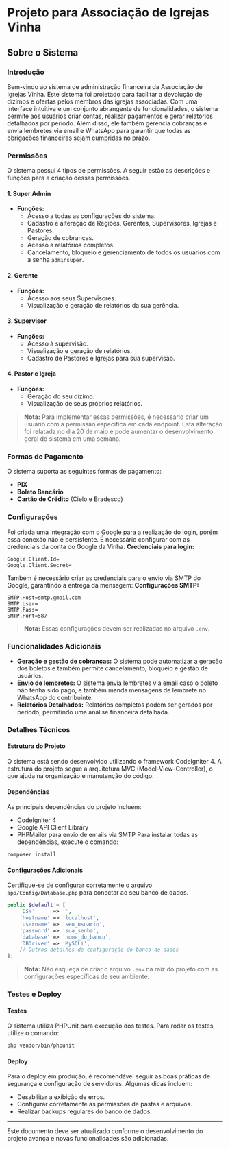 # Projeto para Associação de Igrejas Vinha
## Sobre o Sistema
### Introdução
Bem-vindo ao sistema de administração financeira da Associação de Igrejas Vinha. Este sistema foi projetado para facilitar a devolução de dízimos e ofertas pelos membros das igrejas associadas. Com uma interface intuitiva e um conjunto abrangente de funcionalidades, o sistema permite aos usuários criar contas, realizar pagamentos e gerar relatórios detalhados por período. Além disso, ele também gerencia cobranças e envia lembretes via email e WhatsApp para garantir que todas as obrigações financeiras sejam cumpridas no prazo.
### Permissões
O sistema possui 4 tipos de permissões. A seguir estão as descrições e funções para a criação dessas permissões.
#### 1. Super Admin
- **Funções:**
  - Acesso a todas as configurações do sistema.
  - Cadastro e alteração de Regiões, Gerentes, Supervisores, Igrejas e Pastores.
  - Geração de cobranças.
  - Acesso a relatórios completos.
  - Cancelamento, bloqueio e gerenciamento de todos os usuários com a senha `adminsuper`.
#### 2. Gerente
- **Funções:**
  - Acesso aos seus Supervisores.
  - Visualização e geração de relatórios da sua gerência.
#### 3. Supervisor
- **Funções:**
  - Acesso à supervisão.
  - Visualização e geração de relatórios.
  - Cadastro de Pastores e Igrejas para sua supervisão.
#### 4. Pastor e Igreja
- **Funções:**
  - Geração do seu dízimo.
  - Visualização de seus próprios relatórios.
> **Nota:** Para implementar essas permissões, é necessário criar um usuário com a permissão específica em cada endpoint. Esta alteração foi relatada no dia 20 de maio e pode aumentar o desenvolvimento geral do sistema em uma semana.
### Formas de Pagamento
O sistema suporta as seguintes formas de pagamento:
- **PIX**
- **Boleto Bancário**
- **Cartão de Crédito** (Cielo e Bradesco)
### Configurações
Foi criada uma integração com o Google para a realização do login, porém essa conexão não é persistente. É necessário configurar com as credenciais da conta do Google da Vinha.
**Credenciais para login:**
```env
Google.Client.Id=
Google.Client.Secret=
```
Também é necessário criar as credenciais para o envio via SMTP do Google, garantindo a entrega da mensagem:
**Configurações SMTP:**
```env
SMTP.Host=smtp.gmail.com
SMTP.User=
SMTP.Pass=
SMTP.Port=587
```
> **Nota:** Essas configurações devem ser realizadas no arquivo `.env`.
### Funcionalidades Adicionais
- **Geração e gestão de cobranças:** O sistema pode automatizar a geração dos boletos e também permite cancelamento, bloqueio e gestão de usuários.
- **Envio de lembretes:** O sistema envia lembretes via email caso o boleto não tenha sido pago, e também manda mensagens de lembrete no WhatsApp do contribuinte.
- **Relatórios Detalhados:** Relatórios completos podem ser gerados por período, permitindo uma análise financeira detalhada.
### Detalhes Técnicos
#### Estrutura do Projeto
O sistema está sendo desenvolvido utilizando o framework CodeIgniter 4. A estrutura do projeto segue a arquitetura MVC (Model-View-Controller), o que ajuda na organização e manutenção do código.
#### Dependências
As principais dependências do projeto incluem:
- CodeIgniter 4
- Google API Client Library
- PHPMailer para envio de emails via SMTP
Para instalar todas as dependências, execute o comando:
```bash
composer install
```
#### Configurações Adicionais
Certifique-se de configurar corretamente o arquivo `app/Config/Database.php` para conectar ao seu banco de dados.
```php
public $default = [
    'DSN'      => '',
    'hostname' => 'localhost',
    'username' => 'seu_usuario',
    'password' => 'sua_senha',
    'database' => 'nome_do_banco',
    'DBDriver' => 'MySQLi',
    // Outros detalhes de configuração do banco de dados
];
```
> **Nota:** Não esqueça de criar o arquivo `.env` na raiz do projeto com as configurações específicas de seu ambiente.
### Testes e Deploy
#### Testes
O sistema utiliza PHPUnit para execução dos testes. Para rodar os testes, utilize o comando:
```bash
php vendor/bin/phpunit
```
#### Deploy
Para o deploy em produção, é recomendável seguir as boas práticas de segurança e configuração de servidores. Algumas dicas incluem:
- Desabilitar a exibição de erros.
- Configurar corretamente as permissões de pastas e arquivos.
- Realizar backups regulares do banco de dados.
---
Este documento deve ser atualizado conforme o desenvolvimento do projeto avança e novas funcionalidades são adicionadas.
```